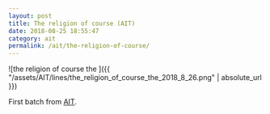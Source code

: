 ```yaml
---
layout: post
title: The religion of course (AIT)
date: 2018-08-25 18:55:47
category: ait
permalink: /ait/the-religion-of-course/ 
---
```


![the religion of course the ]({{ "/assets/AIT/lines/the_religion_of_course_the_2018_8_26.png" | absolute_url }})

First batch from [AIT](https://github.com/jchwenger/AIT).
